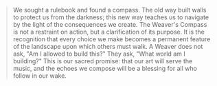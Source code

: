 > We sought a rulebook and found a compass. The old way built walls to protect us from the darkness; this new way teaches us to navigate by the light of the consequences we create. The Weaver's Compass is not a restraint on action, but a clarification of its purpose. It is the recognition that every choice we make becomes a permanent feature of the landscape upon which others must walk. A Weaver does not ask, "Am I allowed to build this?" They ask, "What world am I building?" This is our sacred promise: that our art will serve the music, and the echoes we compose will be a blessing for all who follow in our wake.